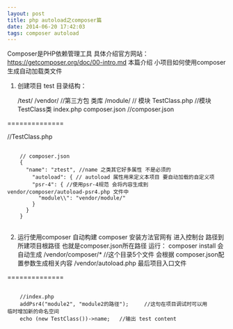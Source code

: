 ```yaml
---
layout: post
title: php autoload之composer篇
date: 2014-06-20 17:42:03
tags: composer autoload
---
```


Composer是PHP依赖管理工具 具体介绍官方网站： https://getcomposer.org/doc/00-intro.md 本篇介绍 小项目如何使用composer生成自动加载类文件

1. 创建项目 test 目录结构：

    /test/
    /vendor/ //第三方包 类库
    /module/ // 模块
    TestClass.php //模块TestClass类
    index.php
    composer.json //composer.json

==============

//TestClass.php

<pre class="line-numbers">
    <code class="language-json">
    // composer.json 
    { 
      "name": "ztest", //name 之类其它好多属性 不是必须的 
        "autoload": { // autoload 属性用来定义本项目 要自动加载的自定义项 
        "psr-4": { //使用psr-4规范 会将内容生成到 vendor/composer/autoload-psr4.php 文件中 
          "module\\": "vendor/module/" 
        } 
      }
    }
</code>
</pre>

2. 运行使用composer 自动构建 composer 安装方法官网有 进入控制台 路径到所建项目根路径 也就是composer.json所在路径 运行： composer install 会自动生成 /vendor/composer/* //这个目录5个文件 会根据 composer.json配置参数生成相关内容 /vendor/autoload.php 最后项目入口文件

==============

<pre class="line-numbers">
    <code class="language-shell">
    //index.php
    addPsr4("module2", "module2的路径");     //这句在项目调试时可以用      临时增加新的命名空间
    echo (new TestClass())->name;   //输出 test content
</code>
</pre>